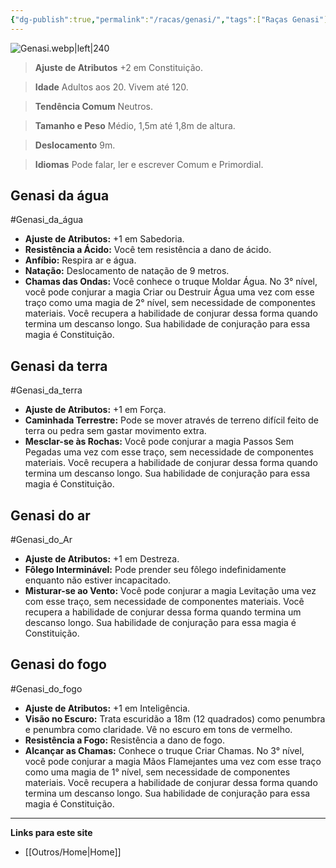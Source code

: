 ```yaml
---
{"dg-publish":true,"permalink":"/racas/genasi/","tags":["Raças Genasi"]}
---
```



![Genasi.webp|left|240](/img/user/Arquivos/Genasi.webp)

> **Ajuste de Atributos**
> +2 em Constituição.  

> **Idade**
> Adultos aos 20. Vivem até 120.  

> **Tendência Comum**
> Neutros.  

> **Tamanho e Peso**
> Médio, 1,5m até 1,8m de altura.  

> **Deslocamento**
> 9m.  

> **Idiomas**
> Pode falar, ler e escrever Comum e Primordial.

## Genasi da água
#Genasi_da_água
- **Ajuste de Atributos:** +1 em Sabedoria.  
- **Resistência a Ácido:** Você tem resistência a dano de ácido.  
- **Anfíbio:** Respira ar e água.  
- **Natação:** Deslocamento de natação de 9 metros.  
- **Chamas das Ondas:** Você conhece o truque Moldar Água. No 3° nível, você pode conjurar a magia Criar ou Destruir Água uma vez com esse traço como uma magia de 2° nível, sem necessidade de componentes materiais. Você recupera a habilidade de conjurar dessa forma quando termina um descanso longo. Sua habilidade de conjuração para essa magia é Constituição.

## Genasi da terra
#Genasi_da_terra
- **Ajuste de Atributos:** +1 em Força.  
- **Caminhada Terrestre:** Pode se mover através de terreno difícil feito de terra ou pedra sem gastar movimento extra.  
- **Mesclar-se às Rochas:** Você pode conjurar a magia Passos Sem Pegadas uma vez com esse traço, sem necessidade de componentes materiais. Você recupera a habilidade de conjurar dessa forma quando termina um descanso longo. Sua habilidade de conjuração para essa magia é Constituição.

## Genasi do ar
#Genasi_do_Ar
- **Ajuste de Atributos:** +1 em Destreza.  
- **Fôlego Interminável:** Pode prender seu fôlego indefinidamente enquanto não estiver incapacitado.  
- **Misturar-se ao Vento:** Você pode conjurar a magia Levitação uma vez com esse traço, sem necessidade de componentes materiais. Você recupera a habilidade de conjurar dessa forma quando termina um descanso longo. Sua habilidade de conjuração para essa magia é Constituição.

## Genasi do fogo
#Genasi_do_fogo
- **Ajuste de Atributos:** +1 em Inteligência.  
- **Visão no Escuro:** Trata escuridão a 18m (12 quadrados) como penumbra e penumbra como claridade. Vê no escuro em tons de vermelho.  
- **Resistência a Fogo:** Resistência a dano de fogo.  
- **Alcançar as Chamas:** Conhece o truque Criar Chamas. No 3° nível, você pode conjurar a magia Mãos Flamejantes uma vez com esse traço como uma magia de 1° nível, sem necessidade de componentes materiais. Você recupera a habilidade de conjurar dessa forma quando termina um descanso longo. Sua habilidade de conjuração para essa magia é Constituição.

___
**Links para este site**  
- [[Outros/Home\|Home]]